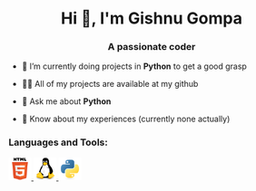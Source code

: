 <h1 align="center">Hi 👋, I'm Gishnu Gompa</h1>
<h3 align="center">A passionate coder</h3>

- 🌱 I’m currently doing projects in **Python** to get a good grasp

- 👨‍💻 All of my projects are available at my github

- 💬 Ask me about **Python**

- 📄 Know about my experiences (currently none actually)


<h3 align="left">Languages and Tools:</h3>
<p align="left"> <a href="https://www.w3.org/html/" target="_blank"> <img src="https://raw.githubusercontent.com/devicons/devicon/master/icons/html5/html5-original-wordmark.svg" alt="html5" width="40" height="40"/> </a> <a href="https://www.linux.org/" target="_blank"> <img src="https://raw.githubusercontent.com/devicons/devicon/master/icons/linux/linux-original.svg" alt="linux" width="40" height="40"/> </a> <a href="https://www.python.org" target="_blank"> <img src="https://raw.githubusercontent.com/devicons/devicon/master/icons/python/python-original.svg" alt="python" width="40" height="40"/> </a> </p>

